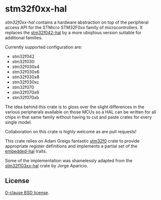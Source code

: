 stm32f0xx-hal
=============

_stm32f0xx-hal_ contains a hardware abstraction on top of the peripheral access
API for the STMicro STM32F0xx family of microcontrollers. It replaces the
[stm32f042-hal][] by a more ubiqitous version suitable for additional families.

Currently supported configuration are:
* stm32f042
* stm32f030
* stm32f030x4
* stm32f030x6
* stm32f030x8
* stm32f030xc
* stm32f070
* stm32f070x6
* stm32f070xb

The idea behind this crate is to gloss over the slight differences in the
various peripherals available on those MCUs so a HAL can be written for all
chips in that same family without having to cut and paste crates for every
single model.

Collaboration on this crate is highly welcome as are pull requests!

This crate relies on Adam Greigs fantastic [stm32f0][] crate to provide
appropriate register definitions and implements a partial set of the
[embedded-hal][] traits.

Some of the implementation was shamelessly adapted from the [stm32f103xx-hal][]
crate by Jorge Aparicio.

[stm32f0]: https://crates.io/crates/stm32f0
[stm32f042-hal]: https://github.com/therealprof/stm32f042-hal
[stm32f103xx-hal]: https://github.com/japaric/stm32f103xx-hal
[embedded-hal]: https://github.com/japaric/embedded-hal.git

License
-------

[0-clause BSD license](LICENSE-0BSD.txt).

